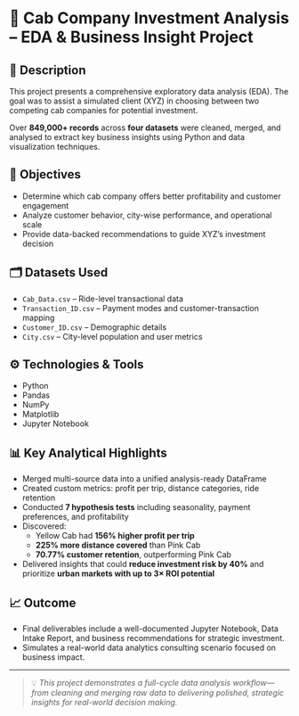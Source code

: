 # 🚕 Cab Company Investment Analysis – EDA & Business Insight Project

## 📌 Description

This project presents a comprehensive exploratory data analysis (EDA). The goal was to assist a simulated client (XYZ) in choosing between two competing cab companies for potential investment.

Over **849,000+ records** across **four datasets** were cleaned, merged, and analysed to extract key business insights using Python and data visualization techniques.

## 🧠 Objectives
- Determine which cab company offers better profitability and customer engagement
- Analyze customer behavior, city-wise performance, and operational scale
- Provide data-backed recommendations to guide XYZ’s investment decision

## 🗂️ Datasets Used
- `Cab_Data.csv` – Ride-level transactional data
- `Transaction_ID.csv` – Payment modes and customer-transaction mapping
- `Customer_ID.csv` – Demographic details
- `City.csv` – City-level population and user metrics

## ⚙️ Technologies & Tools
- Python
- Pandas
- NumPy
- Matplotlib
- Jupyter Notebook

## 📊 Key Analytical Highlights
- Merged multi-source data into a unified analysis-ready DataFrame
- Created custom metrics: profit per trip, distance categories, ride retention
- Conducted **7 hypothesis tests** including seasonality, payment preferences, and profitability
- Discovered:
  - Yellow Cab had **156% higher profit per trip**
  - **225% more distance covered** than Pink Cab
  - **70.77% customer retention**, outperforming Pink Cab
- Delivered insights that could **reduce investment risk by 40%** and prioritize **urban markets with up to 3× ROI potential**

## 📈 Outcome
- Final deliverables include a well-documented Jupyter Notebook, Data Intake Report, and business recommendations for strategic investment.
- Simulates a real-world data analytics consulting scenario focused on business impact.

---

> 💡 *This project demonstrates a full-cycle data analysis workflow—from cleaning and merging raw data to delivering polished, strategic insights for real-world decision making.*

